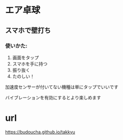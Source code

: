 # エア卓球
## スマホで壁打ち
### 使いかた:
1. 画面をタップ  
2. スマホを手に持つ  
3. 振り抜く  
4. たのしい！

加速度センサーが付いてない機種は単にタップでいいです

バイブレーションを有効にするとより楽しめます

# url
https://budoucha.github.io/takkyu
